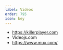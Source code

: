 ```yaml
---
label: Videos
order: 795
icon: key
---
```





- https://killerplayer.com
- Videojs.com
- https://www.mux.com/